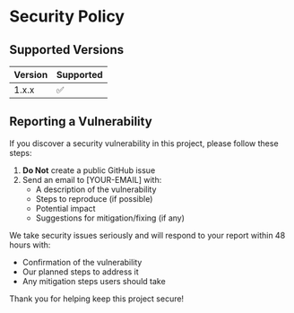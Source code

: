 # Security Policy

## Supported Versions

| Version | Supported          |
| ------- | ------------------ |
| 1.x.x   | :white_check_mark: |

## Reporting a Vulnerability

If you discover a security vulnerability in this project, please follow these steps:

1. **Do Not** create a public GitHub issue
2. Send an email to [YOUR-EMAIL] with:
   - A description of the vulnerability
   - Steps to reproduce (if possible)
   - Potential impact
   - Suggestions for mitigation/fixing (if any)

We take security issues seriously and will respond to your report within 48 hours with:
- Confirmation of the vulnerability
- Our planned steps to address it
- Any mitigation steps users should take

Thank you for helping keep this project secure!